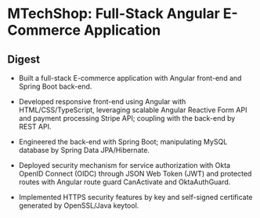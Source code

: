 # MTechShop: Full-Stack Angular E-Commerce Application
## Digest
- Built a full-stack E-commerce application with Angular front-end and Spring Boot back-end.

- Developed responsive front-end using Angular with HTML/CSS/TypeScript, leveraging scalable Angular
Reactive Form API and payment processing Stripe API; coupling with the back-end by REST API.

- Engineered the back-end with Spring Boot; manipulating MySQL database by Spring Data JPA/Hibernate.
- Deployed security mechanism for service authorization with Okta OpenID Connect (OIDC) through JSON Web
Token (JWT) and protected routes with Angular route guard CanActivate and OktaAuthGuard.
- Implemented HTTPS security features by key and self-signed certificate generated by OpenSSL/Java keytool.
